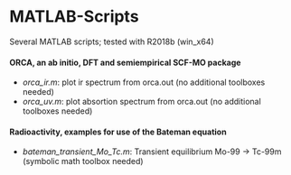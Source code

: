 # MATLAB-Scripts
Several MATLAB scripts; tested with R2018b (win_x64)

#### ORCA, an ab initio, DFT and semiempirical SCF-MO package

* _orca_ir.m_: plot ir spectrum from orca.out (no additional toolboxes needed)
* _orca_uv.m_: plot absortion spectrum from orca.out (no additional toolboxes needed)

#### Radioactivity, examples for use of the Bateman equation

* _bateman_transient_Mo_Tc.m_: Transient equilibrium Mo-99 -> Tc-99m  (symbolic math toolbox needed)


